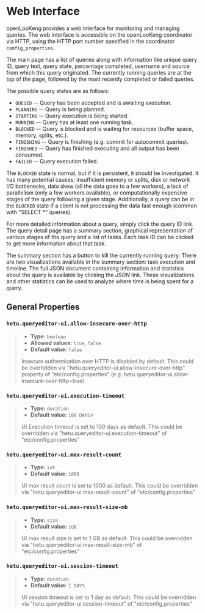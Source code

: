 
# Web Interface


openLooKeng provides a web interface for monitoring and managing queries. The web interface is accessible on the openLooKeng coordinator via HTTP, using the HTTP port number specified in the coordinator  `config_properties`.

The main page has a list of queries along with information like unique query ID, query text, query state, percentage completed, username and source from which this query originated. The currently running queries are at the top of the page, followed by the most recently completed or failed queries.

The possible query states are as follows:

-   `QUEUED` \-- Query has been accepted and is awaiting execution.
-   `PLANNING` \-- Query is being planned.
-   `STARTING` \-- Query execution is being started.
-   `RUNNING` \-- Query has at least one running task.
-   `BLOCKED` \-- Query is blocked and is waiting for resources (buffer space, memory, splits, etc.).
-   `FINISHING` \-- Query is finishing (e.g. commit for autocommit queries).
-   `FINISHED` \-- Query has finished executing and all output has been consumed.
-   `FAILED` \-- Query execution failed.

The `BLOCKED` state is normal, but if it is persistent, it should be investigated. It has many potential causes: insufficient memory or splits, disk or network I/O bottlenecks, data skew (all the data goes to a few workers), a lack of parallelism (only a few workers available), or computationally expensive stages of the query following a given stage.
Additionally, a query can be in the `BLOCKED` state if a client is not processing the data fast enough (common with \"SELECT \*\" queries).

For more detailed information about a query, simply click the query ID link. The query detail page has a summary section, graphical representation of various stages of the query and a list of tasks. Each task ID can be clicked to get more information about that task.

The summary section has a button to kill the currently running query. There are two visualizations available in the summary section: task execution and timeline. The full JSON document containing information
and statistics about the query is available by clicking the *JSON* link. These visualizations and other statistics can be used to analyze where time is being spent for a query.

## General Properties

### `hetu.queryeditor-ui.allow-insecure-over-http`

> -   **Type:** `boolean`
> -   **Allowed values:** `true`, `false`
> -   **Default value:** `false`
>
> Insecure authentication over HTTP is disabled by default. This could be overridden via "hetu.queryeditor-ui.allow-insecure-over-http" property of "etc/config.properties" (e.g. hetu.queryeditor-ui.allow-insecure-over-http=true).

### `hetu.queryeditor-ui.execution-timeout`

> -   **Type:** `duration`
> -   **Default value:** `100 DAYS`>
>
> UI Execution timeout is set to 100 days as default. This could be overridden via "hetu.queryeditor-ui.execution-timeout" of "etc/config.properties"

### `hetu.queryeditor-ui.max-result-count`

> - **Type:** `int`
> - **Default value:** `1000`
>
> UI max result count is set to 1000 as default. This could be overridden via "hetu.queryeditor-ui.max-result-count" of "etc/config.properties"

### `hetu.queryeditor-ui.max-result-size-mb`

>- **Type:** `size`
>- **Default value:** `1GB`
>
> UI max result size is set to 1 GB as default. This could be overridden via "hetu.queryeditor-ui.max-result-size-mb" of "etc/config.properties"

### `hetu.queryeditor-ui.session-timeout`

> -   **Type:** `duration`
> -   **Default value:** `1 DAYS`
>
> UI session timeout is set to 1 day as default. This could be overridden via "hetu.queryeditor-ui.session-timeout" of "etc/config.properties"